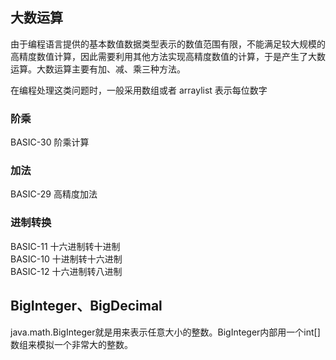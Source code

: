 ## 大数运算
由于编程语言提供的基本数值数据类型表示的数值范围有限，不能满足较大规模的高精度数值计算，因此需要利用其他方法实现高精度数值的计算，于是产生了大数运算。大数运算主要有加、减、乘三种方法。

在编程处理这类问题时，一般采用数组或者 arraylist 表示每位数字
### 阶乘
BASIC-30	阶乘计算
### 加法
BASIC-29	高精度加法
### 进制转换
BASIC-11 十六进制转十进制  
BASIC-10	十进制转十六进制  
BASIC-12	十六进制转八进制  


## BigInteger、BigDecimal
java.math.BigInteger就是用来表示任意大小的整数。BigInteger内部用一个int[]数组来模拟一个非常大的整数。